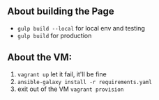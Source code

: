 ## About building the Page  

* `gulp build --local` for local env and testing
* `gulp build` for production

## About the VM:

1. `vagrant up` let it fail, it'll be fine
2. `ansible-galaxy install -r requirements.yaml`
3. exit out of the VM `vagrant provision`